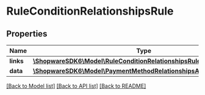 # RuleConditionRelationshipsRule

## Properties
Name | Type | Description | Notes
------------ | ------------- | ------------- | -------------
**links** | [**\ShopwareSDK6\Model\RuleConditionRelationshipsRuleLinks**](RuleConditionRelationshipsRuleLinks.md) |  | [optional] 
**data** | [**\ShopwareSDK6\Model\PaymentMethodRelationshipsAvailabilityRuleData**](PaymentMethodRelationshipsAvailabilityRuleData.md) |  | [optional] 

[[Back to Model list]](../../README.md#documentation-for-models) [[Back to API list]](../../README.md#documentation-for-api-endpoints) [[Back to README]](../../README.md)

